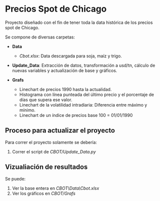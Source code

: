 # Precios Spot de Chicago

Proyecto diseñado con el fin de tener toda la data histórica de los precios spot de Chicago.

Se compone de diversas carpetas:

- **Data**
    - *Cbot.xlsx*: Data descargada para soja, maíz y trigo.

- **Update_Data**: Extracción de datos, transformación a usd/tn, cálculo de nuevas variables y actualización de base y gráficos.


- **Grafs**
    - Linechart de precios 1990 hasta la actualidad.
    - Histograma con línea punteada del último precio y el porcentaje de días que supera ese valor.
    - Linechart de la volatilidad intradiaria: Diferencia entre máximo y mínimo.
    - Linechart de un índice de precios base 100 = 01/01/1990

## Proceso para actualizar el proyecto
Para correr el proyecto solamente se debería:
1. Correr el script de *CBOT/Update_Data.py*

## Vizualiación de resultados
Se puede: 
1. Ver la base entera en *CBOT\Data\Cbot.xlsx*
2. Ver los gráficos en *CBOT/Grafs*

